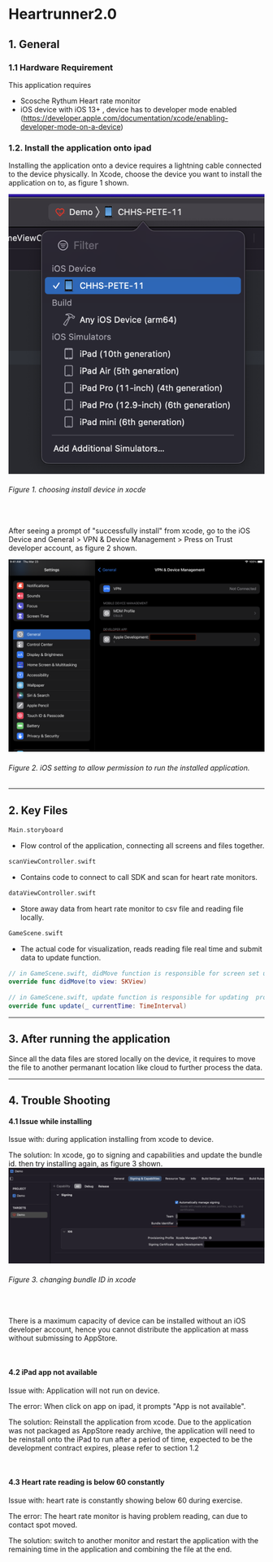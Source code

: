 # Heartrunner2.0
## 1. General 

### 1.1 Hardware Requirement
This application requires
- Scosche Rythum Heart rate monitor
- iOS device with iOS 13+ , device has to developer mode enabled (https://developer.apple.com/documentation/xcode/enabling-developer-mode-on-a-device)



### 1.2. Install the application onto ipad
Installing the application onto a device requires a lightning cable connected to the device physically.
In Xcode, choose the device you want to install the application on to, as figure 1 shown.


 ![screenshot](https://github.com/TheD2Lab/heartrunner/blob/main/xcode_choose_device.png?raw=true)

###### Figure 1. choosing install device in xocde
<br>

After seeing a prompt of "successfully install" from xcode, go to the iOS Device and General > VPN & Device Management > Press on  Trust developer account, as figure 2 shown.


 ![screenshot](https://github.com/TheD2Lab/heartrunner/blob/main/setting.PNG?raw=true)

 ###### Figure 2. iOS setting to allow permission to run the installed application.

-----

## 2. Key Files
```swift
Main.storyboard 
```
- Flow control of the application, connecting all screens and files together.
```swift
scanViewController.swift
```
- Contains code to connect to call SDK and scan for heart rate monitors.
```swift
dataViewController.swift 
```
- Store away data from heart rate monitor to csv file and reading file locally.
```swift
GameScene.swift
```
- The actual code for visualization, reads reading file real time and submit data to update function.

```swift
// in GameScene.swift, didMove function is responsible for screen set up init
override func didMove(to view: SKView) 
```

```swift
// in GameScene.swift, update function is responsible for updating  properties on screen real time per screen update, at 60 fps
override func update(_ currentTime: TimeInterval) 
```
-----

## 3. After running the application
Since all the data files are stored locally on the device, it requires to move the file to another permanant location like cloud to further process the data.

------
## 4. Trouble Shooting

#### 4.1 Issue while installing
Issue with: during application installing from xcode to device.

The solution: In xcode, go to signing and capabilities and  update the bundle id. then try installing again, as figure 3 shown.
<br>
 ![screenshot](https://github.com/TheD2Lab/heartrunner/blob/main/xcode_bundle_id.png?raw=true)

 ###### Figure 3. changing bundle ID in xcode

<br>

There is a maximum capacity of device can be installed without an iOS developer account, hence you cannot distribute the application at mass without submissing to AppStore.  

<br>

#### 4.2 iPad app not available
Issue with: Application will not run on device.

The error: When click on app on ipad, it prompts "App is not available".

The solution: Reinstall the application from xcode.
Due to the application was not packaged as AppStore ready archive, the application will need to be reinstall onto the iPad to run after a period of time, expected to be the development contract expires, please refer to section 1.2


<br>

#### 4.3 Heart rate reading is below 60 constantly
Issue with: heart rate is constantly showing below 60 during exercise.

The error: The heart rate monitor is having problem reading, can due to contact spot moved.

The solution: switch to another monitor and restart the application with the remaining time in the application and combining the file at the end. 
